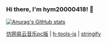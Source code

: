 ### Hi there, I'm hym20000418! 👋

[![Anurag's GitHub stats](https://github-readme-stats.vercel.app/api?username=18023785187&count_private=true&show_icons=true&theme=tokyonight&custom_title=My%20GitHub%20Stats)](https://github.com/anuraghazra/github-readme-stats)

<p>
  <a href="https://github.com/18023785187/music">仿网易云音乐pc版</a>
  |
  <a href="https://github.com/18023785187/h-tools">h-tools-js</a>
  |
  <a href="https://github.com/18023785187/stringify">stringify</a>
</p>
